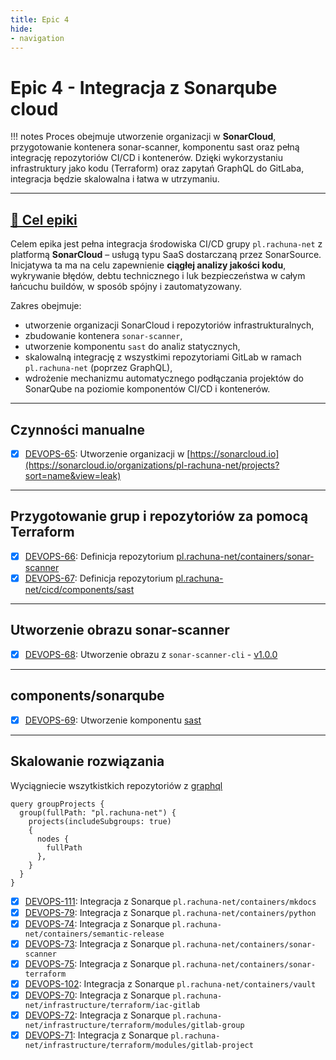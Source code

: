 ```yaml
---
title: Epic 4
hide:
- navigation
---
```

# Epic 4 - Integracja z Sonarqube cloud

!!! notes
    Proces obejmuje utworzenie organizacji w **SonarCloud**, przygotowanie kontenera sonar-scanner, komponentu sast oraz pełną integrację repozytoriów CI/CD i kontenerów. Dzięki wykorzystaniu infrastruktury jako kodu (Terraform) oraz zapytań GraphQL do GitLaba, integracja będzie skalowalna i łatwa w utrzymaniu.

---
## [🎯 Cel epiki](https://rachuna-net-pl.atlassian.net/browse/DEVOPS-64)

Celem epika jest pełna integracja środowiska CI/CD grupy `pl.rachuna-net` z platformą **SonarCloud** – usługą typu SaaS dostarczaną przez SonarSource. Inicjatywa ta ma na celu zapewnienie **ciągłej analizy jakości kodu**, wykrywanie błędów, debtu technicznego i luk bezpieczeństwa w całym łańcuchu buildów, w sposób spójny i zautomatyzowany.

Zakres obejmuje:

* utworzenie organizacji SonarCloud i repozytoriów infrastrukturalnych,
* zbudowanie kontenera `sonar-scanner`,
* utworzenie komponentu `sast` do analiz statycznych,
* skalowalną integrację z wszystkimi repozytoriami GitLab w ramach `pl.rachuna-net` (poprzez GraphQL),
* wdrożenie mechanizmu automatycznego podłączania projektów do SonarQube na poziomie komponentów CI/CD i kontenerów.

---
## Czynności manualne
* [x] [DEVOPS-65](https://rachuna-net-pl.atlassian.net/browse/DEVOPS-65): Utworzenie organizacji w [https://sonarcloud.io](https://sonarcloud.io/organizations/pl-rachuna-net/projects?sort=name&view=leak)

---
## Przygotowanie grup i repozytoriów za pomocą Terraform

* [x] [DEVOPS-66](https://rachuna-net-pl.atlassian.net/browse/DEVOPS-66): Definicja repozytorium [pl.rachuna-net/containers/sonar-scanner](https://gitlab.com/pl.rachuna-net/infrastructure/terraform/iac-gitlab/-/blob/main/pl.rachuna-net/containers/sonar-scanner.tf?ref_type=heads)
* [x] [DEVOPS-67](https://rachuna-net-pl.atlassian.net/browse/DEVOPS-67): Definicja repozytorium [pl.rachuna-net/cicd/components/sast](https://gitlab.com/pl.rachuna-net/infrastructure/terraform/iac-gitlab/-/blob/main/pl.rachuna-net/cicd/components/sast.tf?ref_type=heads)

---
## Utworzenie obrazu sonar-scanner

* [x] [DEVOPS-68](https://rachuna-net-pl.atlassian.net/browse/DEVOPS-68): Utworzenie obrazu z `sonar-scanner-cli` - [v1.0.0](https://gitlab.com/pl.rachuna-net/containers/sonar-scanner/-/releases/v1.0.0)

---
## components/sonarqube

* [x] [DEVOPS-69](https://rachuna-net-pl.atlassian.net/browse/DEVOPS-69):  Utworzenie komponentu [sast](https://gitlab.com/pl.rachuna-net/cicd/components/sast/-/releases/v1.0.0)

---
## Skalowanie rozwiązania

Wyciągniecie wszytkistkich repozytoriów z [graphql](https://gitlab.com/-/graphql-explorer)
```
query groupProjects {
  group(fullPath: "pl.rachuna-net") {
    projects(includeSubgroups: true)
    {
      nodes {
        fullPath
      },
    }
  }
}
```

* [x] [DEVOPS-111](https://rachuna-net-pl.atlassian.net/browse/DEVOPS-111): Integracja z Sonarque `pl.rachuna-net/containers/mkdocs`
* [x] [DEVOPS-79](https://rachuna-net-pl.atlassian.net/browse/DEVOPS-79): Integracja z Sonarque `pl.rachuna-net/containers/python`
* [x] [DEVOPS-74](https://rachuna-net-pl.atlassian.net/browse/DEVOPS-74): Integracja z Sonarque `pl.rachuna-net/containers/semantic-release`
* [x] [DEVOPS-73](https://rachuna-net-pl.atlassian.net/browse/DEVOPS-73): Integracja z Sonarque `pl.rachuna-net/containers/sonar-scanner`
* [x] [DEVOPS-75](https://rachuna-net-pl.atlassian.net/browse/DEVOPS-75): Integracja z Sonarque `pl.rachuna-net/containers/sonar-terraform`
* [x] [DEVOPS-102](https://rachuna-net-pl.atlassian.net/browse/DEVOPS-102): Integracja z Sonarque `pl.rachuna-net/containers/vault`
* [x] [DEVOPS-70](https://rachuna-net-pl.atlassian.net/browse/DEVOPS-70): Integracja z Sonarque `pl.rachuna-net/infrastructure/terraform/iac-gitlab`
* [x] [DEVOPS-72](https://rachuna-net-pl.atlassian.net/browse/DEVOPS-72): Integracja z Sonarque `pl.rachuna-net/infrastructure/terraform/modules/gitlab-group`
* [x] [DEVOPS-71](https://rachuna-net-pl.atlassian.net/browse/DEVOPS-71): Integracja z Sonarque `pl.rachuna-net/infrastructure/terraform/modules/gitlab-project`
